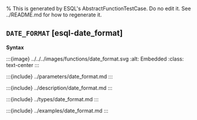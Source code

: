 % This is generated by ESQL's AbstractFunctionTestCase. Do no edit it. See ../README.md for how to regenerate it.

## `DATE_FORMAT` [esql-date_format]

**Syntax**

:::{image} ../../../images/functions/date_format.svg
:alt: Embedded
:class: text-center
:::


:::{include} ../parameters/date_format.md
:::

:::{include} ../description/date_format.md
:::

:::{include} ../types/date_format.md
:::

:::{include} ../examples/date_format.md
:::
